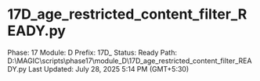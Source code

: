 # 17D_age_restricted_content_filter_READY.py

Phase: 17
Module: D
Prefix: 17D_
Status: Ready
Path: D:\MAGIC\scripts\phase17\module_D\17D_age_restricted_content_filter_READY.py
Last Updated: July 28, 2025 5:14 PM (GMT+5:30)